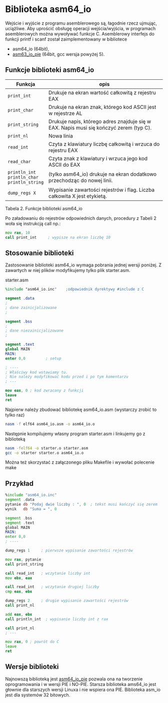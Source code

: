 # Biblioteka asm64_io

Wejście i wyjście z programu asemblerowego są, łagodnie rzecz ujmując, uciążliwe.
Aby uprościć obsługę operacji wejścia/wyjścia, w programach asemblerowych można wywoływać funkcje C.
Asemblerowy interfejs do funkcji printf i scanf został zaimplementowany w bibliotece
*  asm64_io (64bit),
*  [asm63_io_pie](asm64_io_pie.zip) (64bit, gcc wersja powyżej 5).


## Funkcje biblioteki asm64_io

| Funkcja | opis |
|----     | ---- |
|`print_int` |	 Drukuje na ekran wartość całkowitą z rejestru EAX |
|`print_char` |	 Drukuje na ekran znak, którego kod ASCII jest w rejestrze AL|
|`print_string` |	 Drukuje napis, którego adres znajduje się w EAX. Napis musi się kończyć zerem (typ C).|
|`print_nl` |	 Nowa linia|
|`read_int` |	 Czyta z klawiatury liczbę całkowitą i wrzuca do rejestru EAX|
|`read_char` |	 Czyta znak z klawiatury i wrzuca jego kod ASCII do EAX |         
|`println_int` <br/> `println_char` <br/>`println_string` |	 (tylko asm64_io) drukuje na ekran dodatkowo przechodząc do nowej linii. |
|`dump_regs X` |	 Wypisanie zawartości rejestrów i flag. Liczba całkowita X jest etykietą.   |

Tabela 2. Funkcje biblioteki asm64_io

Po załadowaniu do rejestrów odpowiednich danych, procedury z Tabeli 2 woła się instrukcją call np.:
````asm
mov rax, 10
call print_int     ; wypisze na ekran liczbę 10
````

## Stosowanie biblioteki

Zastosowanie biblioteki asm64_io wymaga pobrania jednej wersji poniżej. Z zawartych w niej plików modyfikujemy tylko plik starter.asm.

starter.asm

```nasm 
%include "asm64_io.inc"    ;odpowiednik dyrektywy #include z C

segment .data
;
; dane zainicjalizowane
;

segment .bss
;
; dane niezainicjalizowane
;

segment .text
global MAIN
MAIN:
enter 0,0         ; setup 

; ----
; Właściwy kod wstawiamy tu. 
; Nie należy modyfikować kodu przed i po tym komentarzu
; ---

mov eax, 0 ; kod zwracany z funkcji
leave
ret
```

Najpierw należy zbudować bibliotekę asm64_io.asm (wystarczy zrobić to tylko raz)
```bash
nasm -f elf64 asm64_io.asm -o asm64_io.o
```

Następnie kompilujemy własny program starter.asm i linkujemy go z biblioteką
```bash
nasm -felf64 -o starter.o starter.asm
gcc -o starter starter.o asm64_io.o 
```

Można też skorzystać z załączonego pliku Makefile i wywołać polecenie make

## Przykład
````asm
%include "asm64_io.inc"
segment .data
pytanie db "Podaj dwie liczby : ", 0  ; tekst musi kończyć się zerem
wynik   db "Suma = ", 0

segment .bss
segment .text
global MAIN
MAIN:
enter 0,0
; ----

dump_regs 1     ; pierwsze wypisanie zawartości rejestrów

mov rax, pytanie
call print_string

call read_int   ; wczytanie liczby int
mov ebx, eax

call read_int   ; wczytanie drugiej liczby
cmp eax, ebx

dump_regs 2     ; drugie wypisanie zawartości rejestrów
call print_nl

add eax, ebx
call println_int  ; wypisanie liczby int z rax

call print_nl
; ---

mov rax, 0 ; powrót do C
leave
ret
````

## Wersje biblioteki
Najnowszą biblioteką jest [asm64_io_pie](../utils/asm64_io_pie.zip) pozwala ona na tworzenie oprogramowania i w wersji PIE i NO-PIE. Starsza biblioteka ams64_io jest głownie dla starszych wersji Linuxa i nie wspiera ona PIE. Biblioteka asm_io jest dla systemów 32 bitowych.



